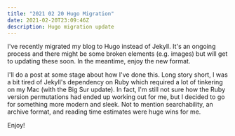 ```yaml
---
title: "2021 02 20 Hugo Migration"
date: 2021-02-20T23:09:46Z
description: Hugo migration update
---
```


I've recently migrated my blog to Hugo instead of Jekyll. It's an ongoing process and there might
be some broken  elements (e.g. images) but will get to updating these soon. In the meantime,
enjoy the new format.

I'll do a post at some stage about how I've done this. Long story short, I was a bit tired of
Jekyll's dependency on Ruby which required a lot of tinkering on my Mac (with the Big Sur update).
In fact, I'm still not sure how the Ruby version permutations had ended up working out for me,
but I decided to go for something more modern and sleek. Not to mention searchability, an archive
format, and reading time estimates were huge wins for me.

Enjoy!